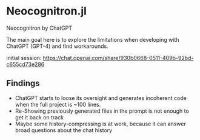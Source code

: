# Neocognitron.jl

Neocognitron by ChatGPT

The main goal here is to explore the limitations
when developing with ChatGPT (GPT-4)
and find workarounds.

initial session: https://chat.openai.com/share/930b0668-0511-409b-92bd-c655cd73e286

## Findings

 - ChatGPT starts to loose its oversight and generates incoherent code when the full project is ~100 lines.
 - Re-Showing previously generated files in the prompt is not enough to get it back on track
 - Maybe some history-compressing is at work, because it can answer broad questions about the chat history